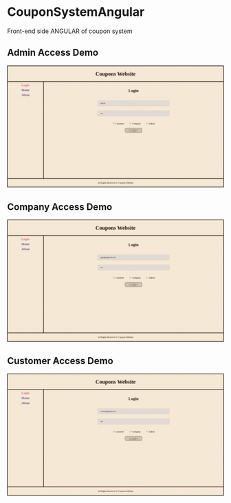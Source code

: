 # CouponSystemAngular
Front-end side ANGULAR of coupon system

## Admin Access Demo
![](admin-demo.gif)

## Company Access Demo
![](company-demo.gif)


## Customer Access Demo
![](customer-demo.gif)
